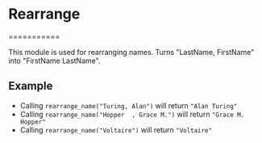 # Rearrange
===========

This module is used for rearranging names.
Turns "LastName, FirstName" into "FirstName LastName".

## Example

 * Calling `rearrange_name("Turing, Alan")` will return `"Alan Turing"`
 * Calling `rearrange_name("Hopper  , Grace M.")` will return `"Grace M. Hopper"`
 * Calling `rearrange_name("Voltaire")` will return `"Voltaire"`
